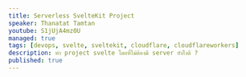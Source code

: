 ```yaml
---
title: Serverless SvelteKit Project
speaker: Thanatat Tamtan
youtube: S1jUjA4mz0U
managed: true
tags: [devops, svelte, sveltekit, cloudflare, cloudflareworkers]
description: ทำ project svelte โดยที่ไม่ต้องมี server ยังไงดี ?
published: true
---
```


